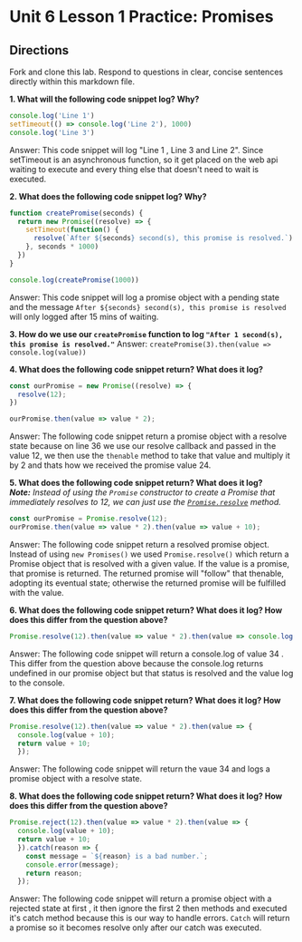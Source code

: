 # Unit 6 Lesson 1 Practice: Promises

## Directions
Fork and clone this lab. Respond to questions in clear, concise sentences directly within this markdown file.

**1. What will the following code snippet log? Why?**
  ```javascript
  console.log('Line 1')
  setTimeout(() => console.log('Line 2'), 1000)
  console.log('Line 3')
  ```
Answer: This code snippet will log "Line 1 , Line 3  and Line 2". Since setTimeout is an asynchronous function,  so it get placed on the web api waiting to execute and every thing else that doesn't need to wait is executed.
  

**2. What does the following code snippet log? Why?**
  ```javascript
  function createPromise(seconds) {
    return new Promise((resolve) => {
      setTimeout(function() {
        resolve(`After ${seconds} second(s), this promise is resolved.`)
      }, seconds * 1000)
    })
  }

  console.log(createPromise(1000))
  ```
Answer: This code snippet will log a promise object with a pending state and the message `After ${seconds} second(s), this promise is resolved` will only logged after 15 mins of waiting. 

**3. How do we use our `createPromise` function to log `"After 1 second(s), this promise is resolved."`**
    Answer: `createPromise(3).then(value => console.log(value))`


**4. What does the following code snippet return? What does it log?**
  ```javascript
  const ourPromise = new Promise((resolve) => {
    resolve(12);
  })

  ourPromise.then(value => value * 2);
  ```
  Answer: The following code snippet return a promise object with a resolve state because on line 36 we use our resolve callback and passed in the value 12, we then use the `thenable` method to take that value and multiply it by 2 and thats how we received the promise value 24. 

**5. What does the following code snippet return? What does it log?** <br> _**Note:** Instead of using the `Promise` constructor to create a Promise that immediately resolves to 12, we can just use the [`Promise.resolve`](https://developer.mozilla.org/en-US/docs/Web/JavaScript/Reference/Global_Objects/Promise/resolve) method._
  ```javascript
  const ourPromise = Promise.resolve(12);
  ourPromise.then(value => value * 2).then(value => value + 10);
  ```
Answer: The following code snippet return a resolved promise object. Instead of using `new Promises()` we used `Promise.resolve()` which return a Promise object that is resolved with a given value. If the value is a promise, that promise is returned. The returned promise will "follow" that thenable, adopting its eventual state; otherwise the returned promise will be fulfilled with the value.

**6. What does the following code snippet return? What does it log? How does this differ from the question above?**
  ```javascript
  Promise.resolve(12).then(value => value * 2).then(value => console.log(value + 10))
  ```
  Answer: The following code snippet will return a console.log of value 34 . This differ from the question above because the console.log returns undefined in our promise object but that status is resolved and the value log to the console. 
  

**7. What does the following code snippet return? What does it log? How does this differ from the question above?**
  ```javascript
  Promise.resolve(12).then(value => value * 2).then(value => {
    console.log(value + 10);
    return value + 10;
    });
  ```
  Answer: The following code snippet will return the vaue 34 and logs a promise object with a resolve state.

**8. What does the following code snippet return? What does it log? How does this differ from the question above?**
  ```javascript
  Promise.reject(12).then(value => value * 2).then(value => {
    console.log(value + 10);
    return value + 10;
    }).catch(reason => {
      const message = `${reason} is a bad number.`;
      console.error(message);
      return reason;
    });
  ```
  Answer: The following code snippet will return a promise object with a rejected state at first , it then ignore the first 2 then methods and executed it's catch method because this is our way to handle errors. `Catch` will return a  promise so it becomes resolve only after our catch was executed.